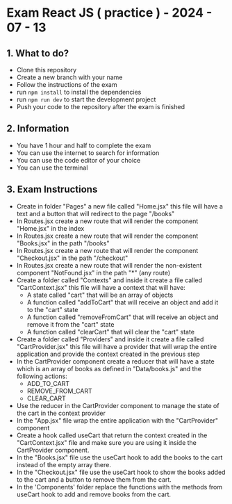 # Exam React JS ( practice ) - 2024 - 07 - 13

## 1. What to do?
- Clone this repository
- Create a new branch with your name
- Follow the instructions of the exam
- run `npm install` to install the dependencies
- run `npm run dev` to start the development project
- Push your code to the repository after the exam is finished

## 2. Information
- You have 1 hour and half to complete the exam
- You can use the internet to search for information
- You can use the code editor of your choice
- You can use the terminal

## 3. Exam Instructions
- Create in folder "Pages" a new file called "Home.jsx" this file will have a text and a button that will redirect to the page "/books"
- In Routes.jsx create a new route that will render the component "Home.jsx" in the index
- In Routes.jsx create a new route that will render the component "Books.jsx" in the path "/books"
- In Routes.jsx create a new route that will render the component "Checkout.jsx" in the path "/checkout"
- In Routes.jsx create a new route that will render the non-existent component "NotFound.jsx" in the path "*" (any route)
- Create a folder called "Contexts" and inside it create a file called "CartContext.jsx" this file will have a context that will have:
    - A state called "cart" that will be an array of objects
    - A function called "addToCart" that will receive an object and add it to the "cart" state
    - A function called "removeFromCart" that will receive an object and remove it from the "cart" state
    - A function called "clearCart" that will clear the "cart" state
- Create a folder called "Providers" and inside it create a file called "CartProvider.jsx" this file will have a provider that will wrap the entire application and provide the context created in the previous step
- In the CartProvider component create a reducer that will have a state which is an array of books as defined in "Data/books.js" and the following actions:
    - ADD_TO_CART
    - REMOVE_FROM_CART
    - CLEAR_CART
- Use the reducer in the CartProvider component to manage the state of the cart in the context provider
- In the "App.jsx" file wrap the entire application with the "CartProvider" component
- Create a hook called useCart that return the context created in the "CartContext.jsx" file and make sure you are using it inside the CartProvider component.
- In the "Books.jsx" file use the useCart hook to add the books to the cart instead of the empty array there.
- In the "Checkout.jsx" file use the useCart hook to show the books added to the cart and a button to remove them from the cart.
- In the 'Components' folder replace the functions with the methods from useCart hook to add and remove books from the cart.